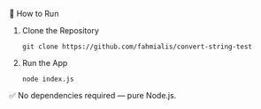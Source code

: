 🧾 How to Run

1. Clone the Repository

    `git clone https://github.com/fahmialis/convert-string-test`

2. Run the App

    `node index.js`

 ✅ No dependencies required — pure Node.js.
